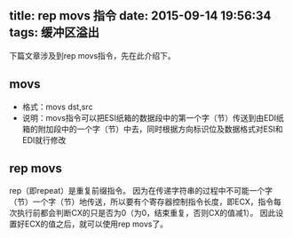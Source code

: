 title: rep movs 指令
date: 2015-09-14 19:56:34
tags: 缓冲区溢出
---

下篇文章涉及到rep movs指令，先在此介绍下。
<!-- more -->

movs
----
- 格式：movs dst,src
- 说明：movs指令可以把ESI纸箱的数据段中的第一个字（节）传送到由EDI纸箱的附加段中的一个字（节）中去，同时根据方向标识位及数据格式对ESI和EDI就行修改

rep movs
----
rep（即repeat）是重复前缀指令。
因为在传递字符串的过程中不可能一个字（节）一个字（节）地传送，所以要有个寄存器控制指令长度，即ECX，指令每次执行前都会判断CX的只是否为0（为0，结束重复，否则CX的值减1）。
因此设置好ECX的值之后，就可以使用rep movs了。